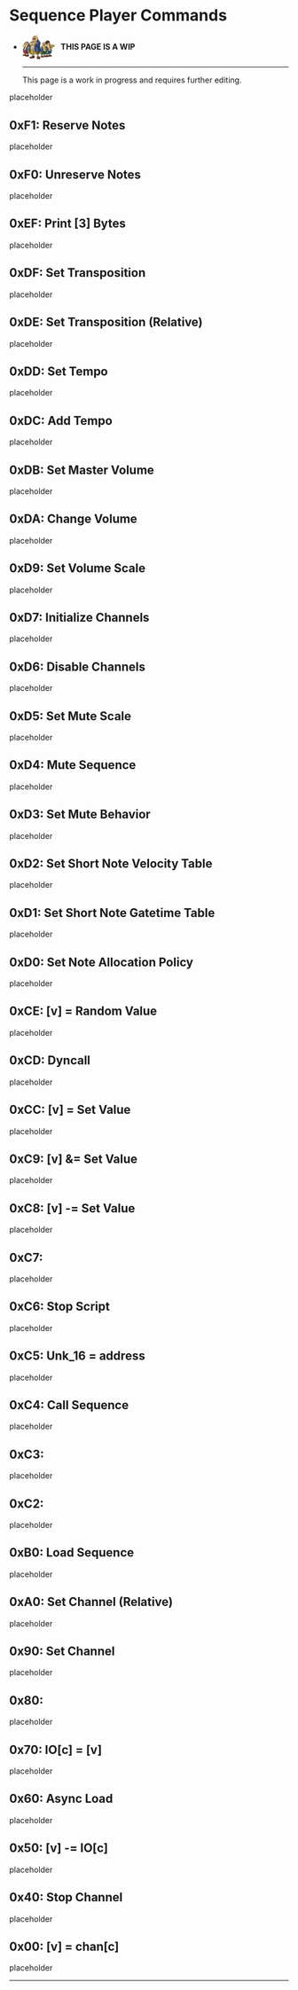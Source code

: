 # Sequence Player Commands

<div class="grid cards" markdown>

-   <img style="width:58.5px; height:auto; vertical-align: middle;" src="../../../assets/images/carpenters.png"> <b>&nbsp;&nbsp;THIS PAGE IS A WIP</b>
  
    ---

    This page is a work in progress and requires further editing.

</div>

placeholder

## 0xF1: Reserve Notes
placeholder

## 0xF0: Unreserve Notes
placeholder

## 0xEF: Print [3] Bytes
placeholder

## 0xDF: Set Transposition
placeholder

## 0xDE: Set Transposition (Relative)
placeholder

## 0xDD: Set Tempo
placeholder

## 0xDC: Add Tempo
placeholder

## 0xDB: Set Master Volume
placeholder

## 0xDA: Change Volume
placeholder

## 0xD9: Set Volume Scale
placeholder

## 0xD7: Initialize Channels
placeholder

## 0xD6: Disable Channels
placeholder

## 0xD5: Set Mute Scale
placeholder

## 0xD4: Mute Sequence
placeholder

## 0xD3: Set Mute Behavior
placeholder

## 0xD2: Set Short Note Velocity Table
placeholder

## 0xD1: Set Short Note Gatetime Table
placeholder

## 0xD0: Set Note Allocation Policy
placeholder

## 0xCE: [v] = Random Value
placeholder

## 0xCD: Dyncall
placeholder

## 0xCC: [v] = Set Value
placeholder

## 0xC9: [v] &= Set Value
placeholder

## 0xC8: [v] -= Set Value
placeholder

## 0xC7:
placeholder

## 0xC6: Stop Script
placeholder

## 0xC5: Unk_16 = address
placeholder

## 0xC4: Call Sequence
placeholder

## 0xC3:
placeholder

## 0xC2:
placeholder

## 0xB0: Load Sequence
placeholder

## 0xA0: Set Channel (Relative)
placeholder

## 0x90: Set Channel
placeholder

## 0x80:
placeholder

## 0x70: IO[c] = [v]
placeholder

## 0x60: Async Load
placeholder

## 0x50: [v] -= IO[c]
placeholder

## 0x40: Stop Channel
placeholder

## 0x00: [v] = chan[c]
placeholder

-----